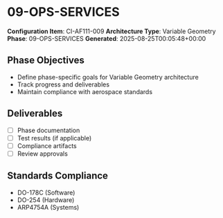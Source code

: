 # 09-OPS-SERVICES

**Configuration Item**: CI-AF111-009
**Architecture Type**: Variable Geometry
**Phase**: 09-OPS-SERVICES
**Generated**: 2025-08-25T00:05:48+00:00

## Phase Objectives
- Define phase-specific goals for Variable Geometry architecture
- Track progress and deliverables
- Maintain compliance with aerospace standards

## Deliverables
- [ ] Phase documentation
- [ ] Test results (if applicable)
- [ ] Compliance artifacts
- [ ] Review approvals

## Standards Compliance
- DO-178C (Software)
- DO-254 (Hardware)
- ARP4754A (Systems)
